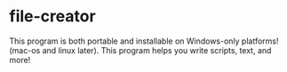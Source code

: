 # file-creator
This program is both portable and installable on Windows-only platforms! (mac-os and linux later). This program helps you write scripts, text, and more!
